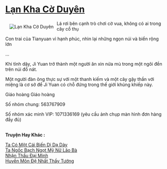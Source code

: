 <a href="https://truyentiki.com/lan-kha-co-duyen.33841/" title="Lạn Kha Cờ Duyên"><h1>Lạn Kha Cờ Duyên</h1></a><div style="display:table"><img align="right" style="float: left; padding: 10px;" src="https://truyentiki.com/a/img/str/src/33841.jpg" alt="Lạn Kha Cờ Duyên">Lá rơi bên cạnh trò chơi cờ vua, không có ai trong cây cổ thụ <p></p> Con trai của Tianyuan vì hạnh phúc, nhìn lại những ngọn núi và biển rộng lớn <p></p> ... <p></p> Khi tỉnh dậy, Ji Yuan trở thành một người ăn xin nửa mù trong một ngôi đền trên núi đổ nát. <p></p> Một người đàn ông thực sự với một thanh kiếm và một cây gậy thần với miệng là cơ sở để Ji Yuan có chỗ đứng trong thế giới khủng khiếp này. <p></p> Giáo hoàng Giáo hoàng <p></p> Số nhóm chung: 563767909 <p></p> Số nhóm xác minh VIP: 1071336169 (yêu cầu ảnh chụp màn hình đơn hàng đầy đủ)</div><p><br><b>Truyện Hay Khác :</b></p><a href="https://truyentiki.com/ta-co-mot-cai-bien-di-da-day.33840/" alt="Ta Có Một Cái Biến Dị Dạ Dày">Ta Có Một Cái Biến Dị Dạ Dày</a><br/><a href="https://truyentiki.wordpress.com/2020/06/08/ta-ngoc-bach-ngot-my-nu-lao-ba/" alt="Ta Ngốc Bạch Ngọt Mỹ Nữ Lão Bà">Ta Ngốc Bạch Ngọt Mỹ Nữ Lão Bà</a><br/><a href="https://github.com/nownovels/top500/tree/master/truyenhay/33675/" alt="Nhận Thầu Đại Minh">Nhận Thầu Đại Minh</a><br/><a href="https://github.com/nownovels/top500/tree/master/truyenhay/33575/" alt="Huyền Môn Đệ Nhất Thầy Tướng">Huyền Môn Đệ Nhất Thầy Tướng</a><br/>